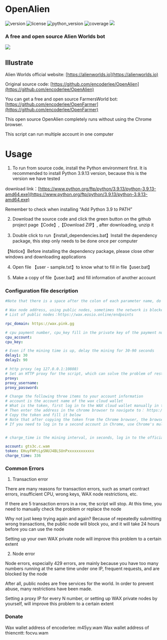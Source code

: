 # OpenAlien
![version](https://img.shields.io/badge/version-1.0.2-blue)
![license](https://img.shields.io/badge/license-MIT-brightgreen)
![python_version](https://img.shields.io/badge/python-%3E%3D%203.10-brightgreen)
![coverage](https://img.shields.io/badge/coverage-100%25-brightgreen)
[![](https://img.shields.io/badge/blog-@thiencntt.com-red)](https://thiencntt.com)
### A free and open source Alien Worlds bot
![](https://raw.githubusercontent.com/thiencntt/botawpython/main/doc/demo.png)
## Illustrate
Alien Worlds official website: [https://alienworlds.io](https://alienworlds.io)

Original source code: [https://github.com/encoderlee/OpenAlien](https://github.com/encoderlee/OpenAlien)

You can get a free and open source FarmersWorld bot:
[https://github.com/encoderlee/OpenFarmer](https://github.com/encoderlee/OpenFarmer)

This open source OpenAlien completely runs without using the Chrome browser.

This script can run multiple account in one computer

# Usage

1. To run from source code, install the Python environment first. It is recommended to install Python 3.9.13 version, because this is the version we have tested

download link：[https://www.python.org/ftp/python/3.9.13/python-3.9.13-amd64.exe](https://www.python.org/ftp/python/3.9.13/python-3.9.13-amd64.exe)

Remember to check when installing “Add Python 3.9 to PATH”

2. Download the source code and click the green button on the github project page【Code】,【Download ZIP】, after downloading, unzip it

3. Double click to run【install_dependencies.bat】Install the dependency package, this step only needs to be done once per computer

【Notice】Before installing the dependency package, please close other windows and downloading applications

4. Open file 【user - sample.txt】to know what to fill in file【user.bat】

5. Make a copy of file【user.bat】and fill information of another account

### Configuration file description

```yaml
#Note that there is a space after the colon of each parameter name, do not lose the space when modifying the parameters

# Wax node address, using public nodes, sometimes the network is blocked, or access is restricted too frequently, 429 errors occur, you can change nodes, or build private nodes
# List of public nodes：https://wax.eosio.online/endpoints

rpc_domain: https://wax.pink.gg

# cpu payment number, cpu_key fill in the private key of the payment number, leave it blank if no payment is required
cpu_account:
cpu_key:

# Even if the mining time is up, delay the mining for 30-90 seconds
delay1: 30
delay2: 90

# http proxy (eg 127.0.0.1:10808)
# Set an HTTP proxy for the script, which can solve the problem of restricted access to public nodes to a certain extent, leave it blank if it is not needed
proxy:
proxy_username:
proxy_password:

# Change the following three items to your account information
# account is the account name of the wax cloud wallet
# What is the token, first log in to the WAX cloud wallet manually in the chrome browser  https://wallet.wax.io/dashboard
# Then enter the address in the chrome browser to navigate to： https://all-access.wax.io/api/session
# Copy the token and fill it below
# Note that after copying the token from the Chrome browser, the browser can click the fork in the upper right corner to close, but do not click to log out of the account, and do not directly log in to another account, otherwise the previous account will be disconnected.
# If you need to log in to a second account in Chrome, use Chrome's multi-profile feature to log in


# charge_time is the mining interval, in seconds, log in to the official website of alienworlds, open the tool page, you can see it, fill in according to the actual situation

account: gts3c.c.wam
token: EHuyFHPcLpSNUJ4BLSUnPxxxxxxxxxxxx
charge_time: 336

```

### Common Errors
1. Transaction error

There are many reasons for transaction errors, such as smart contract errors, insufficient CPU, wrong keys, WAX node restrictions, etc.

If there are 5 transaction errors in a row, the script will stop. At this time, you need to manually check the problem or replace the node

Why not just keep trying again and again? Because of repeatedly submitting wrong transactions, the public node will block you, and it will take 24 hours before you can use the node

Setting up your own WAX private node will improve this problem to a certain extent

2. Node error

Node errors, especially 429 errors, are mainly because you have too many numbers running at the same time under one IP, frequent requests, and are blocked by the node

After all, public nodes are free services for the world. In order to prevent abuse, many restrictions have been made.

Setting a proxy IP for every N number, or setting up WAX private nodes by yourself, will improve this problem to a certain extent

### Donate

Wax wallet address of encoderlee: m45yy.wam
Wax wallet address of thiencntt: focvu.wam